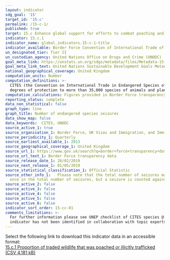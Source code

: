 ```yaml
---
layout: indicator
sdg_goal: '15'
target_id: '15.c'
permalink: /15-c-1/
published: true
target: 15.c Enhance global support for efforts to combat poaching and trafficking of protected species, including by increasing the capacity of local communities to pursue sustainable livelihood opportunities
indicator: 15.c.1
indicator_name: global_indicators.15-c-1-title
indicator_available: Border Force Convention of International Trade of Endangered Species (CITES) seizures
un_designated_tier: Tier II
un_custodian_agency: United Nations Office on Drugs and Crime (UNODC)
goal_meta_link: https://unstats.un.org/sdgs/metadata/files/Metadata-15-0C-01.pdf
goal_meta_link_text: United Nations Sustainable Development Goals Metadata (PDF 211 KB)
national_geographical_coverage: United Kingdom
computation_units: Number
computation_definitions: >-
  CITES (the Convention on International Trade in Endangered Species of Wild Fauna and Flora) is an international agreement between governments. Its aim is to ensure that international trade in specimens of wild animals and plants does not threaten their survival. CITES accords varying
  degrees of protection to more than 35,000 species of animals and plants, whether they are traded as live specimens, fur coats or dried herbs.
computation_calculations: Figures provided in Border Force transparency data.
reporting_status: complete
data_non_statistical: false
graph_type: line
graph_title: Number of endangered species seizures
data_show_map: false
data_keywords:  CITES, UNODC
source_active_1: true
source_organisation_1: Border Force, UK Visas and Immigration, and Immigration Enforcement
source_periodicity_1: Quarterly
source_earliest_available_1: 2013
source_geographical_coverage_1: United Kingdom
source_url_1: https://www.gov.uk/search?q=border+force+transparency+data
source_url_text_1: Border Force transparency data
source_release_date_1: 28/02/2019
source_next_release_1: 01/05/2019
source_statistical_classification_1: Official Statistic 
source_other_info_1:   Please note that the total number of seizures may not equate to the sum of the CITES seizures, this is due to the possibility of multiple seizures. A multiple seizure is where two or more category types (e.g. caviar and timber) are seized on a particular occasion. The occasion is counted
  once in the total number of seizures, but a seizure is counted against each category.
source_active_2: false
source_active_3: false
source_active_4: false
source_active_5: false
source_active_6: false
indicator_sort_order: 15-cc-01
comments_limitations: >-
  For further information please see UNEP checklist of CITES species @ http://checklist.cites.org/#/en This indicator is being used as an approximation of the UN SDG Indicator. Where possible, we will work to identify or develop UK data to meet the global indicator specification. This
  indicator has not been identified in collaboration with topic experts.
---
```

Select the following link to download this indicator data in an accessible format:<br>[15.c.1 Proportion of traded wildlife that was poached or illicitly trafficked (CSV 4.181 kB)](https://sustainabledevelopment-uk.github.io/sdg-data/data/15-c-1.csv)
